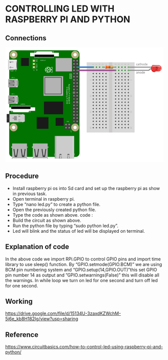 # CONTROLLING LED WITH RASPBERRY PI AND PYTHON

## Connections
![](https://github.com/bhooshan11/CONTROLLING-LED-WITH-RASPBERRY-PI-AND-PYTHON/blob/main/circuit%20connections.png)

## Procedure 
*	Install raspberry pi os into Sd card and set up the raspberry pi as show in previous task.
*	Open terminal in raspberry pi.
*	Type “nano led.py” to create a python file.
*	Open the previously created python file.
*	Type the code as shown above.
  code :
*	Build the circuit as shown above.
*	Run the python file by typing “sudo python led.py”.
*	Led will blink and the status of led will be displayed on terminal.

## Explanation of code 

In the above code we import RPi.GPIO to control GPIO pins and import time library to use sleep() function. By “GPIO.setmode(GPIO.BCM)” we are using BCM pin numbering system and “GPIO.setup(14,GPIO.OUT)”this set GPIO pin number 14 as output and
”GPIO.setwarnings(False)” this will disable all the warnings. In while loop we turn on led for one second and turn off led for one second.

## Working

https://drive.google.com/file/d/15134U-3zaxdKZWchM-5j6e_kb8H182Ig/view?usp=sharing

## Reference 
https://www.circuitbasics.com/how-to-control-led-using-raspberry-pi-and-python/ 

